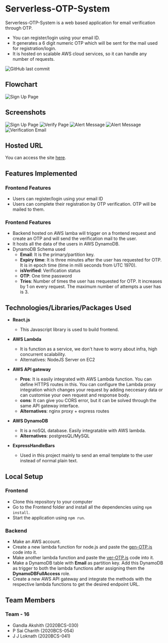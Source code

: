 # Serverless-OTP-System

Serverless-OTP-System is a web based application for email verification through OTP.

- You can register/login using your email ID.
- It generates a 6 digit numeric OTP which will be sent for the mail used for registration/login.
- It is hosted on scalable AWS cloud services, so it can handle any number of requests.

![GitHub last commit](https://img.shields.io/github/last-commit/saicharith2012/Serverless-OTP-system-frontend?style=plastic)

## Flowchart

![Sign Up Page](https://i.imgur.com/nDoAH8E.png)

## Screenshots

![Sign Up Page](https://i.imgur.com/XCY7Osd.png)
![Verify Page](https://i.imgur.com/Pmv23l6.png)
![Alert Message](https://i.imgur.com/MZJaUz9.png)
![Alert Message](https://i.imgur.com/goCCKNw.png)
![Verification Email](https://i.imgur.com/GA5lrVX.png)

## Hosted URL

You can access the site [here](https://serverless-otp-system-team-16.netlify.app/).

## Features Implemented

### Frontend Features

- Users can register/login using your email ID
- Users can complete their registration by OTP verification. OTP will be mailed to them.

### Frontend Features

- Backend hosted on AWS lamba will trigger on a frontend request and create an OTP and will send the verification mail to the user.
- It hosts all the data of the users in AWS DynamoDB.
- DynamoDB Schema used
    - **Email**: It is the primary/partition key.
    - **Expiry time**: It is three minutes after the user has requested for OTP. It is in epoch time (time in milli seconds from UTC 1970).
    - **isVerified**: Verification status
    - **OTP**: One time password
    - **Tries**: Number of times the user has rrequested for OTP. It increases by 1 on every request. The maximum number of attempts a user has is 3.

## Technologies/Libraries/Packages Used

- **React.js**
    - This Javascript library is used to build frontend.
- **AWS Lambda**
    - It is function as a service, we don't have to worry about infra, high concurrent scalability.
    - Alternatives: NodeJS Server on EC2
- **AWS API gateway**
    - **Pros**: It is easily integrated with AWS Lambda function. You can define HTTPS routes in this. You can configure the Lambda proxy integration which changes your request by adding neccesary data or can customise your own request and response body.
    - **cons**: It can give you CORS error, but it can be solved through the same API gateway interface.
    - **Alternatives**: nginx proxy + express routes
- **AWS DynamoDB**
    - It is a noSQL database. Easily integratable with AWS lambda.
    - **Alternatives**: postgresQL/MySQL

- **ExpressHandleBars**
    - Used in this project mainly to send an email template to the user instead of normal plain text.

## Local Setup

### Frontend

- Clone this repository to your computer
- Go to the Frontend folder and install all the dependencies using `npm install`.
- Start the application using `npm run`.

### Backend

- Make an AWS account.
- Create a new lambda function for node.js and paste the [gen-OTP.js](Backend/gen-OTP.js) code into it.
- Make another lambda function and paste the [ver-OTP.js](Backend/ver-OTP.js) code into it.
- Make a DynamoDB table with **Email** as partition key. Add this DynamoDB as trigger to both the lambda functions after assigning them the **DynamoDBFullAccess** role.
- Create a new AWS API gateway and integrate the methods with the respective lambda functions to get the desired endpoint URL.

## Team Members

### Team - 16

- Gandla Akshith (2020BCS-030)
- P Sai Charith (2020BCS-054)
- J J Loknath (2020BCS-041)
